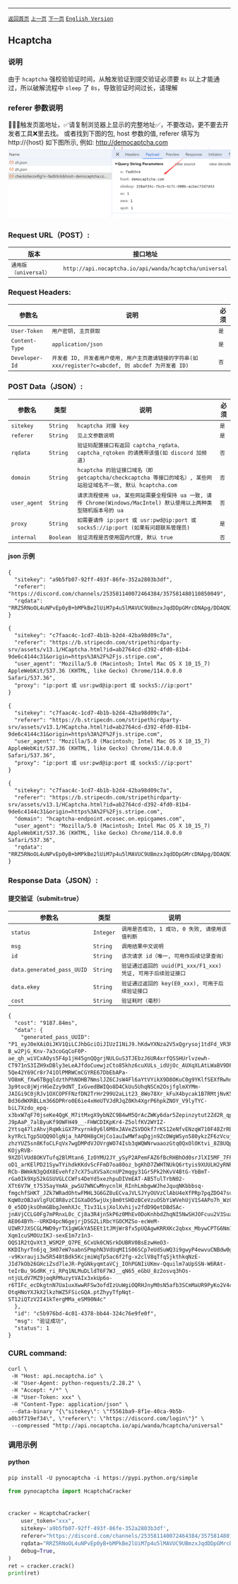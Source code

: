 ------
[`返回首页`](../README.md)    [`上一页`](recaptcha.md)      [`下一页`](incapsula.md)  [`English Version`](../en-US/hcaptcha.md)

## Hcaptcha

### 说明

  由于 `hcaptcha` 强校验验证时间，从触发验证到提交验证必须要 `8s` 以上才能通过，所以破解流程中 `sleep` 了 `8s`，导致验证时间过长，请理解

### referer 参数说明
  🚨🚨🚨触发页面地址，✅请复制浏览器上显示的完整地址✅，不要改动，更不要去开发者工具❌里去找。
  或者找到下图的包, host 参数的值, referer 填写为 http://{host} 如下图所示, 例如: http://democaptcha.com
    ![hcaptcha](/images/hcaptcha/img.png)

### Request URL（POST）:

| 版本               | 接口地址                                                    |
|------------------|---------------------------------------------------------|
| `通用版（universal）` | `http://api.nocaptcha.io/api/wanda/hcaptcha/universal` |

### Request Headers:

| 参数名            | 说明                 | 必须  |
|----------------|--------------------|-----|
| `User-Token`   | `用户密钥, 主页获取`       | `是` |
| `Content-Type` | `application/json` | `是` |
| `Developer-Id` | `开发者 ID, 开发者用户使用, 用户主页邀请链接的字符串(如 xxx/register?c=abcdef, 则 abcdef 为开发者 ID)`           | `否` |

### POST Data（JSON）:

| 参数名          | 类型        | 说明                                                                                                                                                             | 必须  |
|--------------|-----------|----------------------------------------------------------------------------------------------------------------------------------------------------------------|-----|
| `sitekey`    | `String`  | `hcaptcha 对接 key`                                                                                                                          | `是` |
| `referer`    | `String`  | `见上文参数说明`                                                                                         | `是` |
| `rqdata`     | `String`  | `验证码配置接口有返回 captcha_rqdata、captcha_rqtoken 的请携带该值(如 discord 加频道)`                                                                                         | `否` |
| `domain`     | `String`  | `hcaptcha 的验证接口域名（即 getcaptcha/checkcaptcha 等接口的域名）, 某些网站验证域名不一致, 默认 hcaptcha.com`                | `否` |
| `user_agent` | `String`  | `请求流程使用 ua, 某些网站需要全程保持 ua 一致, 请传 Chrome(Windows/MacIntel) 默认使用以上两种类型随机版本号的 ua`                | `否` |
| `proxy`      | `String`  | `如需要请传 ip:port 或 usr:pwd@ip:port 或 socks5://ip:port (如果有问题联系管理员)` | `是` |
| `internal`   | `Boolean` | `验证流程是否使用国内代理, 默认 true`                                                                                                                                        | `否` |

#### json 示例

```
{
  "sitekey": "a9b5fb07-92ff-493f-86fe-352a2803b3df",
  "referer": "https://discord.com/channels/253581140072464384/357581480110850049",
  "rqdata": "RRZ5RNoOL4uNPvEp0yB+bMPkBe2lUiM7p4u5lMAVUC9UBmzxJqdDDpGMrcDNApg/DDAQNIIlwEn2dLr7dZMg32I2bi523ZRfkAKpKxxg1sqnVW0xR9Y9ZCcwv54EiHeEqQ+iipixAVozAb6LjtwzNm2H9L15iSN8QfVrcp0Z",
}
```

```
{
  "sitekey": "c7faac4c-1cd7-4b1b-b2d4-42ba98d09c7a",
  "referer": "https://b.stripecdn.com/stripethirdparty-srv/assets/v13.1/HCaptcha.html?id=ab2764cd-d392-4fd0-81b4-9de6c4144c31&origin=https%3A%2F%2Fjs.stripe.com",
  "user_agent": "Mozilla/5.0 (Macintosh; Intel Mac OS X 10_15_7) AppleWebKit/537.36 (KHTML, like Gecko) Chrome/114.0.0.0 Safari/537.36",
  "proxy": "ip:port 或 usr:pwd@ip:port 或 socks5://ip:port"
}
```

```
{
  "sitekey": "c7faac4c-1cd7-4b1b-b2d4-42ba98d09c7a",
  "referer": "https://b.stripecdn.com/stripethirdparty-srv/assets/v13.1/HCaptcha.html?id=ab2764cd-d392-4fd0-81b4-9de6c4144c31&origin=https%3A%2F%2Fjs.stripe.com",
  "user_agent": "Mozilla/5.0 (Macintosh; Intel Mac OS X 10_15_7) AppleWebKit/537.36 (KHTML, like Gecko) Chrome/114.0.0.0 Safari/537.36",
  "proxy": "ip:port 或 usr:pwd@ip:port 或 socks5://ip:port"
}
```

```
{
  "sitekey": "c7faac4c-1cd7-4b1b-b2d4-42ba98d09c7a",
  "referer": "https://b.stripecdn.com/stripethirdparty-srv/assets/v13.1/HCaptcha.html?id=ab2764cd-d392-4fd0-81b4-9de6c4144c31&origin=https%3A%2F%2Fjs.stripe.com",
  "domain": "hcaptcha-endpoint.ecosec.on.epicgames.com",
  "user_agent": "Mozilla/5.0 (Macintosh; Intel Mac OS X 10_15_7) AppleWebKit/537.36 (KHTML, like Gecko) Chrome/114.0.0.0 Safari/537.36",
  "rqdata": "RRZ5RNoOL4uNPvEp0yB+bMPkBe2lUiM7p4u5lMAVUC9UBmzxJqdDDpGMrcDNApg/DDAQNIIlwEn2dLr7dZMg32I2bi523ZRfkAKpKxxg1sqnVW0xR9Y9ZCcwv54EiHeEqQ+iipixAVozAb6LjtwzNm2H9L15iSN8QfVrcp0Z",
}
```

### Response Data（JSON）:

#### 提交验证（submit=true）

| 参数名            | 类型        | 说明                            |
|----------------|-----------|-------------------------------|
| `status`       | `Integer` | `调用是否成功, 1 成功, 0 失败, 请使用该值判断` |
| `msg`          | `String`  | `调用结果中文说明`                    |
| `id`           | `String`  | `该次请求 id（唯一, 可用作后续记录查询）`      |
| `data.generated_pass_UUID` | `String`  | `验证通过返回的 uuid(P1_xxx/F1_xxx) 凭证, 可用于后续验证接口`    |
| `data.ekey` | `String`      | `验证通过返回的 key(E0_xxx), 可用于后续验证接口`    |
| `cost`         | `String`  | `验证耗时（毫秒）`                    |

```
{
  "cost": "9187.84ms",
  "data": {
    "generated_pass_UUID": "P1_eyJ0eXAiOiJKV1QiLCJhbGciOiJIUzI1NiJ9.hKdwYXNza2V5xQgrysoj1tdFd_VR3RIofSu3c6_GbvR06Vij1IQHe6xgiikPHQsrNZ0vlo68BcWRd2cR4jtM3QEUt-B_w2PjG_Knv-7a3coGqCoF0P-ae_qh_wiVCxAOys5F4p1jH45gnQQgrjNULGuS3TJEbzJ6UR4xrfQSSHUrlvzewh-CT971nS3IZH9xDBly3eLeAJfdoCuewjzCto85khz6cuXULs_idUjOc_AUXqXLAtLWaBV9DFbZ1TGIsfm5jMaCAm1E0AqA5aA0WjLOjpWGsJ73rFp5P27FxMWvKyv7X_PPs8hFQuWayPGNQLQQa1_rQxKbUNfGMbAz7C_R4Id8N3XpiTFgST9r9-5Qe42Y69Cr8r741OlPMRWCmCGYRE67DbEbAPa-VO8mK_fXw6TBgqldzthPhNOHB7NmslJZ6CJsW4Fl6aYtVYikX9D8OKuC0g9YKlfSEXfRwhnn5DB1X5fMkF0iVa95EI1jJNqM_Lwma-3p9toc8jWjrHGeZzy9dNT_IxGvedBWIQo8D4CkUu5UhqNSCm2OsjfglmXYMm-JAIGi9C0jRJv1OXCOPFFNzfDN2TrHr299U2aLit23_8Wo78Xr_kFuX4bycak1B7RMtjNvK5I6oUhKT3ERHDdQoyyI5PmPwjrNpr1yevETJjX5l_n76U5iDtxRTQ3fi3QnUgTMa6A4jcrKp6_9wVhfgou2qbKys9U6lonntmt6WUdUF4vJK_KiL9aOkdLf1ykzOWiV7f4hJXyeRmGfj-Bd36dWXRBLLm366DPRro0E6ie4xHeUTVJdRJqZ0Kh4XgrP6hpkZNOY_V9lyTYC-biL7Xzdo_epq-x3bxW7qF70jseKe4QgK_M7itMxgX9ybNZC9B4wM5QrAcZWKy6dar5Zepinzytut2Zd2R_qp-J9pAaP_7alByuKf9OWFH49__-FHWCDIKpKr4-Z5olfKV2WYIZ-2Ytsq47lzAhvjRqWkiGX7Pxyrnk0y6l6M0xJAVeZSVDOkf7rKS12eNfvENzqW710F48ZrRBbdYYJzqecuAkAjv59yXofcyjexJkqRS7ENr41v20N3wAyAGbHVTAWdUf_2S54V7kLJ31RMCi4hZLvo_DmF-kyYRcLTgp5UQQ9OlgNja_hAP0H8gCHjCo1auIwMWfaqDgjn9ZcDWgWSyn580ykzZF6zVcujbFN7HIGX5JDxAhEjXj7pf-zhzYUZ5sn8KfoCLFqVx7wgDMPdVJOVrgWO74Isb3qWQWNrwaaozGtq0QxOlOKtvi_8Z8UQp44S9HnlwIa9OKK_GDxGATuzH9aStwQi8j5JLYQ_w77dB_XsOPFRYc-KOjyRVB-9XZDlVUd8OKVTufq2BlMtan6_IzOYMU2JY_ySyP2APemFAZ6fBcRHBhOd0srJlXI5MF_7FPVjPFWca9rJFFyMFFbcmJkVHFxmm01jS_NfttGDkftiRWS5Qf7orG7uB2db-oD1_arKElPD21SywTYihdkKKdvScFFmD7oa80oz_bgKhD7ZWHTNUkQ6rtyis9XUULH2yRNPVXchJf35erfczcfCDlgpOdr9W-RCb-BWmkN3gQdX8Evehfz7cX75uXVSaXcnUP2mqgy31Gr5Pk2hKvV4BtG-YbBmT-rGa0Ik9Xp52kGSUVGLCCWfs4DeYd5xezhpuDIVmEAT-AB5TulTrbN02-XTt6V7W_t7535ayYmAk_pwSU7WNCwMnycnlH_RInhLmbgwWJheJquqNKbbbsq-fmgchfSHKT_JZk7WRadOhtwFMHL3G6GZ8uECvaJVLSJYyOUVzClAbU4eXfPRp7pqZDO47suOJHex44RqX7Crihob7BJUCJ32osm2BTNo1SfpiCkOhuZ6NocUR4MFua4aSRH5T11JElJh8tsjrmLp9lCv7Wyij8OvpAkLfZ-KqW0zOBJaVlgFUC8R8vzCIGXaDO5wjUxj8m0tSHDzBCeVzuOSbYiWVehUjV1S4APo7h_Wz0yo2e5nBWyn5dIfpYSa9Q7mUppON4inpiGJdb4Qi4_fmXKokGeTgAADgu-0_e5DDjksOhmGBbgJemhXJc_T1v31LsjXolXvhijv2fdD9QetDBdSAc-jnAVjCCLG0Fg7mPRnxL0c_Cj8a3R4jn5kP6z0MhEv0DoKnhbdZhqNI5NwSHJOFcuu2V3SuapT-AE064BYh--URKD4pcN6gejrjDSG2LiRbcYGOCMZSo-ecWeM-UIWR7JXSCGLMWD9yrTX1gWGkYA5EEt1tJMjWr8fx5pUQAgwKRRXKc2qbxx_MbywCPTG6Nm14mz_-Xqm1cuSMOUzIKJ-sexE1m7z1n3-OQS1R2tQvXt3_WSM2P_Q7PE_6CxUk0CNSrkDUBRV0BsEzwHeO3-KKDIhyrTn6jq_3H07eW7oabnSPmphN3VdUqMI1S06SCp7eUdSuWQ3i9gwyP4ewvuCNBdw0gz3t2QV0_hLFmAO0NLDdi7rACzYvMaDCMYrgCd2m1KHSRb1rfB76G_ckZa--v9Kxrauji3w5R548tBdk5KcjmiWqTp5ac6f2fg-x2clV8qTfqSjkthkqNzE-JId7kOb26GHciZsd7leJR-PgGNkyqmtaVCj_IOhPGNIiUKmv-Qquilm7aUpSSN-W6RAt-teIrBu_9GdRK_ri_RPq1NLMuDLldT6F7WJ__qN65_eGbU_8z2osvq3hOs-ntjULdV7MZ9joqRPMuzytVAIx3xkUp6o-r6TIFc_ecDkgtnN7Ua1uxXwwRFSw3ofdIzUuWgiOQRHJnyM0sN5afb3SCmMaUR9PyKo2V4cM5kK-OtqHNoYXJkX2lkzhWZ5FSicGQA.ptZhyyTfpNqt-ST12iQTzV2I41kTergMMa_eSM90N4c"
  },
  "id": "c5b976bd-4c01-4378-bb44-324c76e9fe0f",
  "msg": "验证成功",
  "status": 1
}
```

### CURL command:

```
curl \
 -H "Host: api.nocaptcha.io" \
 -H "User-Agent: python-requests/2.28.2" \
 -H "Accept: */*" \
 -H "User-Token: xxx" \
 -H "Content-Type: application/json" \
 --data-binary "{\"sitekey\": \"f5561ba9-8f1e-40ca-9b5b-a0b3f719ef34\", \"referer\": \"https://discord.com/login\"}" \
 --compressed "http://api.nocaptcha.io/api/wanda/hcaptcha/universal"
```

### 调用示例

#### python

```shell
pip install -U pynocaptcha -i https://pypi.python.org/simple
```

```python
from pynocaptcha import HcaptchaCracker


cracker = HcaptchaCracker(
    user_token="xxx",
    sitekey='a9b5fb07-92ff-493f-86fe-352a2803b3df',
    referer="https://discord.com/channels/253581140072464384/357581480110850049",
    rqdata="RRZ5RNoOL4uNPvEp0yB+bMPkBe2lUiM7p4u5lMAVUC9UBmzxJqdDDpGMrcDNApg/DDAQNIIlwEn2dLr7dZMg32I2bi523ZRfkAKpKxxg1sqnVW0xR9Y9ZCcwv54EiHeEqQ+iipixAVozAb6LjtwzNm2H9L15iSN8QfVrcp0Z",
    debug=True,
)
ret = cracker.crack()
print(ret)
```
